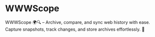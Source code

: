 # WWWScope
WWWScope 🌍🔍 – Archive, compare, and sync web history with ease. Capture snapshots, track changes, and store archives effortlessly. 🚀
